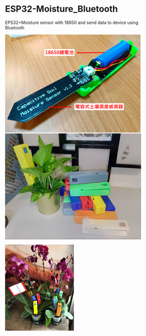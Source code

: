 # ESP32-Moisture_Bluetooth
EPS32+Moisture sensor with 18650 and send data to device using Bluetooth

![](https://github.com/eejason7328/ESP32-Moisture_Bluetooth/blob/main/Moisture1.PNG)
![](https://github.com/eejason7328/ESP32-Moisture_Bluetooth/blob/main/Moisture2.PNG)

![](https://github.com/eejason7328/ESP32-Moisture_Bluetooth/blob/main/Moisture3.PNG)
